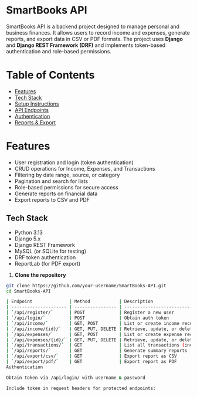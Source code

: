 # SmartBooks API
SmartBooks API is a backend project designed to manage personal and business finances. It allows users to record income and expenses, generate reports, and export data in CSV or PDF formats. The project uses **Django** and **Django REST Framework (DRF)** and implements token-based authentication and role-based permissions.

# Table of Contents

- [Features](#features)  
- [Tech Stack](#tech-stack)  
- [Setup Instructions](#setup-instructions)  
- [API Endpoints](#api-endpoints)  
- [Authentication](#authentication)  
- [Reports & Export](#reports--export)  
 


# Features

- User registration and login (token authentication)  
- CRUD operations for Income, Expenses, and Transactions  
- Filtering by date range, source, or category  
- Pagination and search for lists  
- Role-based permissions for secure access  
- Generate reports on financial data  
- Export reports to CSV and PDF  



##  Tech Stack

- Python 3.13  
- Django 5.x  
- Django REST Framework  
- MySQL (or SQLite for testing)  
- DRF token authentication  
- ReportLab (for PDF export)  


1. **Clone the repository**
```bash
git clone https://github.com/your-username/SmartBooks-API.git
cd SmartBooks-API

| Endpoint              | Method           | Description                                   |
| --------------------- | ---------------- | --------------------------------------------- |
| `/api/register/`      | POST             | Register a new user                           |
| `/api/login/`         | POST             | Obtain auth token                             |
| `/api/income/`        | GET, POST        | List or create income records                 |
| `/api/income/{id}/`   | GET, PUT, DELETE | Retrieve, update, or delete an income record  |
| `/api/expenses/`      | GET, POST        | List or create expense records                |
| `/api/expenses/{id}/` | GET, PUT, DELETE | Retrieve, update, or delete an expense record |
| `/api/transactions/`  | GET              | List all transactions (income + expenses)     |
| `/api/reports/`       | GET              | Generate summary reports                      |
| `/api/export/csv/`    | GET              | Export report as CSV                          |
| `/api/export/pdf/`    | GET              | Export report as PDF                          |
Authentication

Obtain token via /api/login/ with username & password

Include token in request headers for protected endpoints: